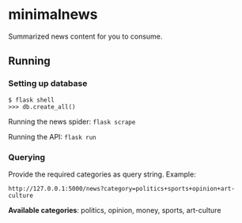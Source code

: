 # minimalnews

Summarized news content for you to consume.

## Running
### Setting up database
```shell
$ flask shell
>>> db.create_all()
```


Running the news spider: `flask scrape`

Running the API: `flask run`

### Querying
Provide the required categories as query string.
Example:
```
http://127.0.0.1:5000/news?category=politics+sports+opinion+art-culture
```
__Available categories__: politics, opinion, money, sports, art-culture
